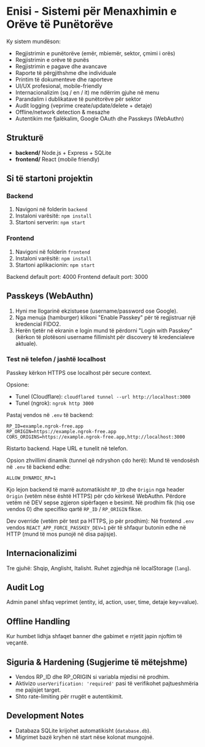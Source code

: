 # Enisi - Sistemi për Menaxhimin e Orëve të Punëtorëve

Ky sistem mundëson:
- Regjistrimin e punëtorëve (emër, mbiemër, sektor, çmimi i orës)
- Regjistrimin e orëve të punës
- Regjistrimin e pagave dhe avancave
- Raporte të përgjithshme dhe individuale
- Printim të dokumenteve dhe raporteve
- UI/UX profesional, mobile-friendly
- Internacionalizim (sq / en / it) me ndërrim gjuhe në menu
- Parandalim i dublikatave të punëtorëve për sektor
- Audit logging (veprime create/update/delete + detaje)
- Offline/network detection & mesazhe
- Autentikim me fjalëkalim, Google OAuth dhe Passkeys (WebAuthn)

## Strukturë
- **backend/** Node.js + Express + SQLite
- **frontend/** React (mobile friendly)

## Si të startoni projektin

### Backend
1. Navigoni në folderin `backend`
2. Instaloni varësitë: `npm install`
3. Startoni serverin: `npm start`

### Frontend
1. Navigoni në folderin `frontend`
2. Instaloni varësitë: `npm install`
3. Startoni aplikacionin: `npm start`

Backend default port: 4000
Frontend default port: 3000

## Passkeys (WebAuthn)
1. Hyni me llogarinë ekzistuese (username/password ose Google).
2. Nga menuja (hamburger) klikoni "Enable Passkey" për të regjistruar një kredencial FIDO2.
3. Herën tjetër në ekranin e login mund të përdorni "Login with Passkey" (kërkon të plotësoni username fillimisht për discovery të kredencialeve aktuale).

### Test në telefon / jashtë localhost
Passkey kërkon HTTPS ose localhost për secure context.

Opsione:
- Tunel (Cloudflare): `cloudflared tunnel --url http://localhost:3000`
- Tunel (ngrok): `ngrok http 3000`

Pastaj vendos në `.env` të backend:
```
RP_ID=example.ngrok-free.app
RP_ORIGIN=https://example.ngrok-free.app
CORS_ORIGINS=https://example.ngrok-free.app,http://localhost:3000
```
Ristarto backend. Hape URL e tunelit në telefon.

Opsion zhvillimi dinamik (tunnel që ndryshon çdo herë):
Mund të vendosësh në `.env` të backend edhe:
```
ALLOW_DYNAMIC_RP=1
```
Kjo lejon backend të marrë automatikisht `RP_ID` dhe `Origin` nga header `Origin` (vetëm nëse është HTTPS) për çdo kërkesë WebAuthn. Përdore vetëm në DEV sepse zgjeron sipërfaqen e besimit. Në prodhim fik (hiq ose vendos 0) dhe specifiko qartë `RP_ID` / `RP_ORIGIN` fikse.

Dev override (vetëm për test pa HTTPS, jo për prodhim):
Në frontend `.env` vendos `REACT_APP_FORCE_PASSKEY_DEV=1` për të shfaqur butonin edhe në HTTP (mund të mos punojë në disa pajisje).

## Internacionalizimi
Tre gjuhë: Shqip, Anglisht, Italisht. Ruhet zgjedhja në localStorage (`lang`).

## Audit Log
Admin panel shfaq veprimet (entity, id, action, user, time, detaje key=value).

## Offline Handling
Kur humbet lidhja shfaqet banner dhe gabimet e rrjetit japin njoftim të veçantë.

## Siguria & Hardening (Sugjerime të mëtejshme)
- Vendos RP_ID dhe RP_ORIGIN si variabla mjedisi në prodhim.
- Aktivizo `userVerification: 'required'` pasi të verifikohet pajtueshmëria me pajisjet target.
- Shto rate-limiting për rrugët e autentikimit.

## Development Notes
- Databaza SQLite krijohet automatikisht (`database.db`).
- Migrimet bazë kryhen në start nëse kolonat mungojnë.

